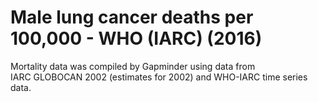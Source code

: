 # Male lung cancer deaths per 100,000 - WHO (IARC) (2016)

Mortality data was compiled by Gapminder using data from IARC GLOBOCAN 2002 (estimates for 2002) and WHO-IARC time series data.